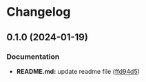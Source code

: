 # Changelog

## 0.1.0 (2024-01-19)


### Documentation

* **README.md:** update readme file ([ffd94d5](https://www.github.com/nmlemus/git-flow-best-practices/commit/ffd94d534549fd6c77d438b9a433ce8941bb9e8a))
